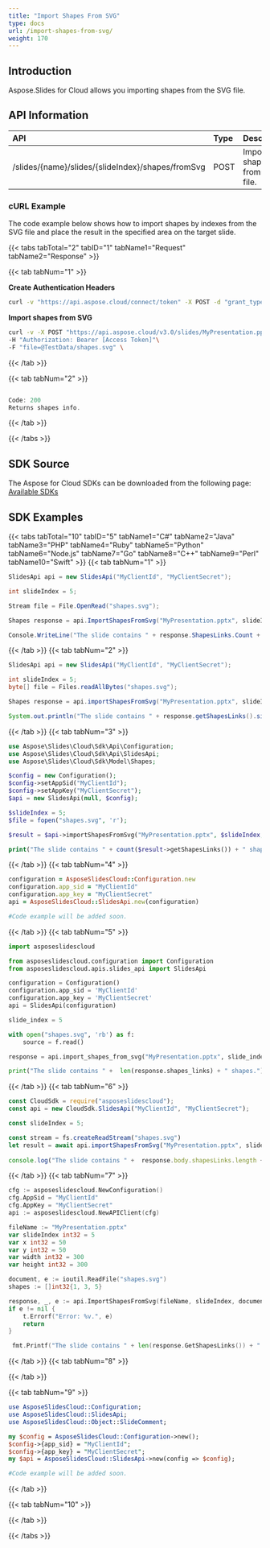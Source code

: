 ```yaml
---
title: "Import Shapes From SVG"
type: docs
url: /import-shapes-from-svg/
weight: 170
---
```

## **Introduction**

Aspose.Slides for Cloud allows you importing shapes from the SVG file.

## **API Information**

|**API**|**Type**|**Description**|**Resource**|
| :- | :- | :- | :- |
|/slides/{name}/slides/{slideIndex}/shapes/fromSvg|POST|Imports shapes from SVG file.|[ImportShapesFromSvg](https://apireference.aspose.cloud/slides/#/Shapes/ImportShapesFromSvg)|

### **cURL Example**
The code example below shows how to import shapes by indexes from the SVG file and place the result in the specified area on the target slide.

{{< tabs tabTotal="2" tabID="1" tabName1="Request" tabName2="Response" >}}

{{< tab tabNum="1" >}}

**Create Authentication Headers**
```sh
curl -v "https://api.aspose.cloud/connect/token" -X POST -d "grant_type=client_credentials&client_id=XXXX&client_secret=XXXX-XX" -H "Content-Type: application/x-www-form-urlencoded" -H "Accept: application/json"
```

**Import shapes from SVG**
```sh
curl -v -X POST "https://api.aspose.cloud/v3.0/slides/MyPresentation.pptx/slides/5/shapes/fromSvg?x=50&y=50&width=300&height=300&shapes=1,3,5"\
-H "Authorization: Bearer [Access Token]"\
-F "file=@TestData/shapes.svg" \
```

{{< /tab >}}

{{< tab tabNum="2" >}}

```java

Code: 200
Returns shapes info.

```
{{< /tab >}}

{{< /tabs >}}


## **SDK Source**
The Aspose for Cloud SDKs can be downloaded from the following page: [Available SDKs](/slides/available-sdks/)
## **SDK Examples**
{{< tabs tabTotal="10" tabID="5" tabName1="C#" tabName2="Java" tabName3="PHP" tabName4="Ruby" tabName5="Python" tabName6="Node.js" tabName7="Go" tabName8="C++" tabName9="Perl" tabName10="Swift" >}}
{{< tab tabNum="1" >}}

```csharp
SlidesApi api = new SlidesApi("MyClientId", "MyClientSecret");

int slideIndex = 5;

Stream file = File.OpenRead("shapes.svg");

Shapes response = api.ImportShapesFromSvg("MyPresentation.pptx", slideIndex, file, 50, 50, 300, 300, new List<int> { 1, 3, 5 });

Console.WriteLine("The slide contains " + response.ShapesLinks.Count + " shapes.");
```

{{< /tab >}}
{{< tab tabNum="2" >}}

```java
SlidesApi api = new SlidesApi("MyClientId", "MyClientSecret");

int slideIndex = 5;
byte[] file = Files.readAllBytes("shapes.svg");

Shapes response = api.importShapesFromSvg("MyPresentation.pptx", slideIndex, file, 50, 50, 300, 300, Arrays.asList(1,3,5), null, null, null);

System.out.println("The slide contains " + response.getShapesLinks().size() + " shapes.");
```

{{< /tab >}}
{{< tab tabNum="3" >}}

```php
use Aspose\Slides\Cloud\Sdk\Api\Configuration;
use Aspose\Slides\Cloud\Sdk\Api\SlidesApi;
use Aspose\Slides\Cloud\Sdk\Model\Shapes;

$config = new Configuration();
$config->setAppSid("MyClientId");
$config->setAppKey("MyClientSecret");
$api = new SlidesApi(null, $config);

$slideIndex = 5;
$file = fopen("shapes.svg", 'r');

$result = $api->importShapesFromSvg("MyPresentation.pptx", $slideIndex, $file, 50, 50, 300, 300, [1,2,3]);

print("The slide contains " + count($result->getShapesLinks()) + " shapes.");
```

{{< /tab >}}
{{< tab tabNum="4" >}}

```ruby
configuration = AsposeSlidesCloud::Configuration.new
configuration.app_sid = "MyClientId"
configuration.app_key = "MyClientSecret"
api = AsposeSlidesCloud::SlidesApi.new(configuration)

#Code example will be added soon.
```

{{< /tab >}}
{{< tab tabNum="5" >}}

```python
import asposeslidescloud

from asposeslidescloud.configuration import Configuration
from asposeslidescloud.apis.slides_api import SlidesApi

configuration = Configuration()
configuration.app_sid = 'MyClientId'
configuration.app_key = 'MyClientSecret'
api = SlidesApi(configuration)

slide_index = 5

with open("shapes.svg", 'rb') as f:
    source = f.read()

response = api.import_shapes_from_svg("MyPresentation.pptx", slide_index, source, 50, 50, 300, 300, [1, 3, 5])

print("The slide contains " +  len(response.shapes_links) + " shapes.")
```

{{< /tab >}}
{{< tab tabNum="6" >}}

```javascript
const CloudSdk = require("asposeslidescloud");
const api = new CloudSdk.SlidesApi("MyClientId", "MyClientSecret");

const slideIndex = 5;

const stream = fs.createReadStream("shapes.svg")
let result = await api.importShapesFromSvg("MyPresentation.pptx", slideIndex, stream, 50, 50, 300, 300, [1, 3, 5]);
            
console.log("The slide contains " +  response.body.shapesLinks.length + " shapes.");
```
{{< /tab >}}
{{< tab tabNum="7" >}}

```go
cfg := asposeslidescloud.NewConfiguration()
cfg.AppSid = "MyClientId"
cfg.AppKey = "MyClientSecret"
api := asposeslidescloud.NewAPIClient(cfg)

fileName := "MyPresentation.pptx"
var slideIndex int32 = 5
var x int32 = 50
var y int32 = 50
var width int32 = 300
var height int32 = 300

document, e := ioutil.ReadFile("shapes.svg")
shapes := []int32{1, 3, 5}

response, _, e := api.ImportShapesFromSvg(fileName, slideIndex, document, &x, &y, &width, &height, shapes, "", "", "")
if e != nil {
	t.Errorf("Error: %v.", e)
	return
}

 fmt.Printf("The slide contains " + len(response.GetShapesLinks()) + " shapes.")
```

{{< /tab >}}
{{< tab tabNum="8" >}}

{{< /tab >}}

{{< tab tabNum="9" >}}

```perl
use AsposeSlidesCloud::Configuration;
use AsposeSlidesCloud::SlidesApi;
use AsposeSlidesCloud::Object::SlideComment;

my $config = AsposeSlidesCloud::Configuration->new();
$config->{app_sid} = "MyClientId";
$config->{app_key} = "MyClientSecret";
my $api = AsposeSlidesCloud::SlidesApi->new(config => $config);

#Code example will be added soon.
```

{{< /tab >}}

{{< tab tabNum="10" >}}

{{< /tab >}}

{{< /tabs >}}